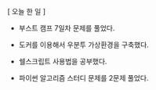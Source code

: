 [ 오늘 한 일 ]



- 부스트 캠프 7일차 문제를 풀었다.



- 도커를 이용해서 우분투 가상환경을 구축했다.



- 쉘스크립트 사용법을 공부했다.



- 파이썬 알고리즘 스터디 문제를 2문제 풀었다.
